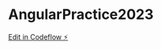 # AngularPractice2023

[Edit in Codeflow ⚡️](https://stackblitz.com/~/github.com/AdrianSalvador456/AngularPractice2023)